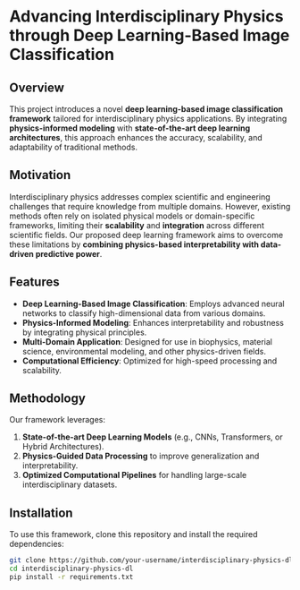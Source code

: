 # Advancing Interdisciplinary Physics through Deep Learning-Based Image Classification

## Overview
This project introduces a novel **deep learning-based image classification framework** tailored for interdisciplinary physics applications. By integrating **physics-informed modeling** with **state-of-the-art deep learning architectures**, this approach enhances the accuracy, scalability, and adaptability of traditional methods.

## Motivation
Interdisciplinary physics addresses complex scientific and engineering challenges that require knowledge from multiple domains. However, existing methods often rely on isolated physical models or domain-specific frameworks, limiting their **scalability** and **integration** across different scientific fields. Our proposed deep learning framework aims to overcome these limitations by **combining physics-based interpretability with data-driven predictive power**.

## Features
- **Deep Learning-Based Image Classification**: Employs advanced neural networks to classify high-dimensional data from various domains.
- **Physics-Informed Modeling**: Enhances interpretability and robustness by integrating physical principles.
- **Multi-Domain Application**: Designed for use in biophysics, material science, environmental modeling, and other physics-driven fields.
- **Computational Efficiency**: Optimized for high-speed processing and scalability.

## Methodology
Our framework leverages:
1. **State-of-the-art Deep Learning Models** (e.g., CNNs, Transformers, or Hybrid Architectures).
2. **Physics-Guided Data Processing** to improve generalization and interpretability.
3. **Optimized Computational Pipelines** for handling large-scale interdisciplinary datasets.

## Installation
To use this framework, clone this repository and install the required dependencies:

```bash
git clone https://github.com/your-username/interdisciplinary-physics-dl.git
cd interdisciplinary-physics-dl
pip install -r requirements.txt

